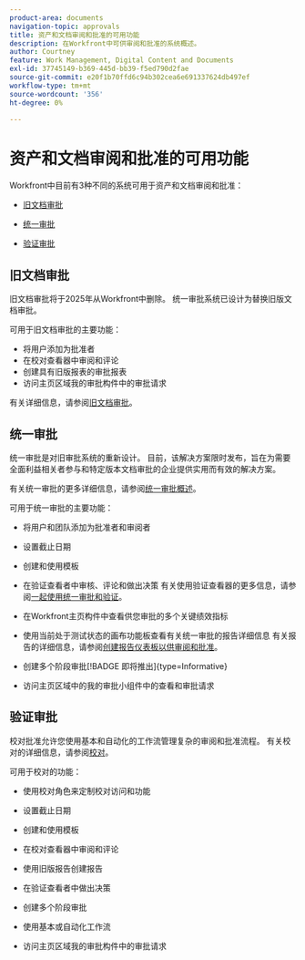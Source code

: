 ```yaml
---
product-area: documents
navigation-topic: approvals
title: 资产和文档审阅和批准的可用功能
description: 在Workfront中可供审阅和批准的系统概述。
author: Courtney
feature: Work Management, Digital Content and Documents
exl-id: 37745149-b369-445d-bb39-f5ed790d2fae
source-git-commit: e20f1b70ffd6c94b302cea6e691337624db497ef
workflow-type: tm+mt
source-wordcount: '356'
ht-degree: 0%

---
```


# 资产和文档审阅和批准的可用功能

Workfront中目前有3种不同的系统可用于资产和文档审阅和批准：

* [旧文档审批](#legacy-document-approvals)

* [统一审批](#new-document-approvals)

* [验证审批](#proof-approvals)

## 旧文档审批

旧文档审批将于2025年从Workfront中删除。 统一审批系统已设计为替换旧版文档审批。

可用于旧文档审批的主要功能：

* 将用户添加为批准者
* 在校对查看器中审阅和评论
* 创建具有旧版报表的审批报表
* 访问主页区域我的审批构件中的审批请求

有关详细信息，请参阅[旧文档审批](/help/quicksilver/review-and-approve-work/manage-approvals/approval-process-in-workfront.md#document-approval-processes)。

## 统一审批

统一审批是对旧审批系统的重新设计。 目前，该解决方案限时发布，旨在为需要全面利益相关者参与和特定版本文档审批的企业提供实用而有效的解决方案。

有关统一审批的更多详细信息，请参阅[统一审批概述](/help/quicksilver/review-and-approve-work/document-reviews-and-approvals/document-approvals-overview.md)。

可用于统一审批的主要功能：

* 将用户和团队添加为批准者和审阅者

* 设置截止日期

* 创建和使用模板

* 在验证查看者中审核、评论和做出决策
有关使用验证查看器的更多信息，请参阅[一起使用统一审批和验证](/help/quicksilver/review-and-approve-work/document-reviews-and-approvals/doc-approvals-and-proofing.md)。

* 在Workfront主页构件中查看供您审批的多个关键绩效指标

* 使用当前处于测试状态的画布功能板查看有关统一审批的报告详细信息
有关报告的详细信息，请参阅[创建报告仪表板以供审阅和批准](/help/quicksilver/review-and-approve-work/document-reviews-and-approvals/create-review-and-approval-dashboard.md)。

* 创建多个阶段审批[!BADGE 即将推出]{type=Informative}

* 访问主页区域中的我的审批小组件中的查看和审批请求


## 验证审批

校对批准允许您使用基本和自动化的工作流管理复杂的审阅和批准流程。 有关校对的详细信息，请参阅[校对](/help/quicksilver/review-and-approve-work/proofing/proofing-overview/proofing-basics.md)。

可用于校对的功能：

* 使用校对角色来定制校对访问和功能

* 设置截止日期

* 创建和使用模板

* 在校对查看器中审阅和评论

* 使用旧版报告创建报告

* 在验证查看者中做出决策

* 创建多个阶段审批

* 使用基本或自动化工作流

* 访问主页区域我的审批构件中的审批请求

<!--
## Upcoming deprecations
-->